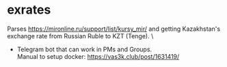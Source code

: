 # exrates
Parses https://mironline.ru/support/list/kursy_mir/ and getting Kazakhstan's exchange rate from Russian Ruble to KZT (Tenge). \
+ Telegram bot that can work in PMs and Groups. \
Manual to setup docker: https://vas3k.club/post/1631419/
